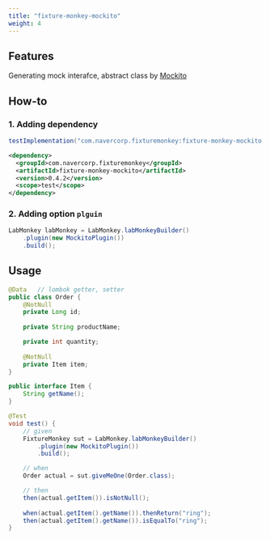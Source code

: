 ```yaml
---
title: "fixture-monkey-mockito"
weight: 4
---
```

## Features
Generating mock interafce, abstract class by [Mockito](https://site.mockito.org/)

## How-to
### 1. Adding dependency
```groovy
testImplementation("com.navercorp.fixturemonkey:fixture-monkey-mockito:0.4.2")
```

```xml
<dependency>
  <groupId>com.navercorp.fixturemonkey</groupId>
  <artifactId>fixture-monkey-mockito</artifactId>
  <version>0.4.2</version>
  <scope>test</scope>
</dependency>
```

### 2. Adding option `plguin`
```java
LabMonkey labMonkey = LabMonkey.labMonkeyBuilder()
    .plugin(new MockitoPlugin())
    .build();
```

## Usage
```java
@Data   // lombok getter, setter
public class Order {
    @NotNull
    private Long id;
    
    private String productName;

    private int quantity;
    
    @NotNull
    private Item item;
}

public interface Item {
    String getName();
}

@Test
void test() {
    // given
    FixtureMonkey sut = LabMonkey.labMonkeyBuilder()
        .plugin(new MockitoPlugin())
        .build();

    // when
    Order actual = sut.giveMeOne(Order.class);

    // then
    then(actual.getItem()).isNotNull();
    
    when(actual.getItem().getName()).thenReturn("ring");
    then(actual.getItem().getName()).isEqualTo("ring");
}
```
